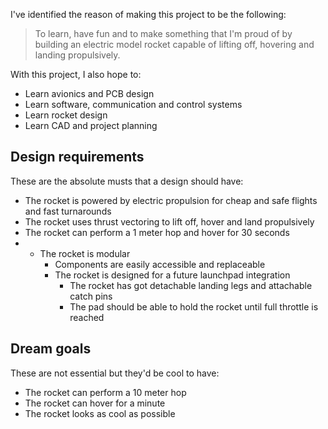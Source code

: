 I've identified the reason of making this project to be the following:
> To learn, have fun and to make something that I'm proud of by building an electric model rocket capable of lifting off, hovering and landing propulsively.

With this project, I also hope to:
- Learn avionics and PCB design
- Learn software, communication and control systems
- Learn rocket design
- Learn CAD and project planning

## Design requirements
These are the absolute musts that a design should have:

- The rocket is powered by electric propulsion for cheap and safe flights and fast turnarounds
- The rocket uses thrust vectoring to lift off, hover and land propulsively
- The rocket can perform a 1 meter hop and hover for 30 seconds
- - The rocket is modular
	- Components are easily accessible and replaceable
	- The rocket is designed for a future launchpad integration
		- The rocket has got detachable landing legs and attachable catch pins
		- The pad should be able to hold the rocket until full throttle is reached

## Dream goals
These are not essential but they'd be cool to have:

- The rocket can perform a 10 meter hop
- The rocket can hover for a minute
- The rocket looks as cool as possible
